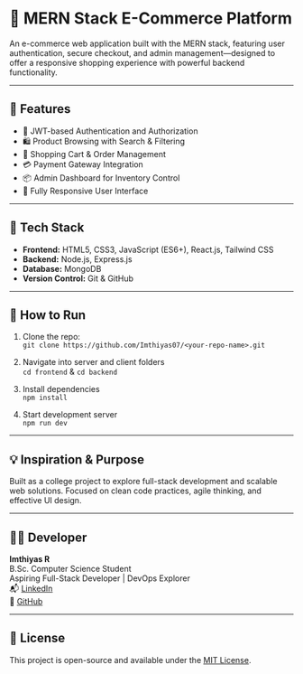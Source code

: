 # 🛒 MERN Stack E-Commerce Platform

An e-commerce web application built with the MERN stack, featuring user authentication, secure checkout, and admin management—designed to offer a responsive shopping experience with powerful backend functionality.

---

## 🚀 Features

- 🔐 JWT-based Authentication and Authorization
- 🛍️ Product Browsing with Search & Filtering
- 🧺 Shopping Cart & Order Management
- 💳 Payment Gateway Integration
- 📦 Admin Dashboard for Inventory Control
- 📱 Fully Responsive User Interface

---

## 🧰 Tech Stack

- **Frontend:** HTML5, CSS3, JavaScript (ES6+), React.js, Tailwind CSS  
- **Backend:** Node.js, Express.js  
- **Database:** MongoDB  
- **Version Control:** Git & GitHub  

---

## 🧪 How to Run

1. Clone the repo:  
   `git clone https://github.com/Imthiyas07/<your-repo-name>.git`

2. Navigate into server and client folders  
   `cd frontend` & `cd backend`

3. Install dependencies  
   `npm install`

4. Start development server  
   `npm run dev`

---

## 💡 Inspiration & Purpose

Built as a college project to explore full-stack development and scalable web solutions. Focused on clean code practices, agile thinking, and effective UI design.

---

## 👨‍💻 Developer

**Imthiyas R**  
B.Sc. Computer Science Student  
Aspiring Full-Stack Developer | DevOps Explorer  
📬 [LinkedIn](https://www.linkedin.com/in/imthiyas-r-6b41802ba)  
🔗 [GitHub](https://github.com/Imthiyas07)

---

## 📃 License

This project is open-source and available under the [MIT License](LICENSE).

